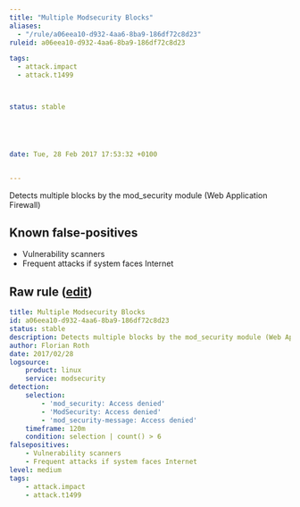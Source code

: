```yaml
---
title: "Multiple Modsecurity Blocks"
aliases:
  - "/rule/a06eea10-d932-4aa6-8ba9-186df72c8d23"
ruleid: a06eea10-d932-4aa6-8ba9-186df72c8d23

tags:
  - attack.impact
  - attack.t1499



status: stable





date: Tue, 28 Feb 2017 17:53:32 +0100


---
```


Detects multiple blocks by the mod_security module (Web Application Firewall)

<!--more-->


## Known false-positives

* Vulnerability scanners
* Frequent attacks if system faces Internet




## Raw rule ([edit](https://github.com/SigmaHQ/sigma/edit/master/rules/linux/modsecurity/modsec_mulitple_blocks.yml))
```yaml
title: Multiple Modsecurity Blocks
id: a06eea10-d932-4aa6-8ba9-186df72c8d23
status: stable
description: Detects multiple blocks by the mod_security module (Web Application Firewall)
author: Florian Roth
date: 2017/02/28
logsource:
    product: linux
    service: modsecurity
detection:
    selection:
        - 'mod_security: Access denied'
        - 'ModSecurity: Access denied'
        - 'mod_security-message: Access denied'
    timeframe: 120m
    condition: selection | count() > 6
falsepositives:
    - Vulnerability scanners
    - Frequent attacks if system faces Internet
level: medium
tags:
    - attack.impact
    - attack.t1499 
```
